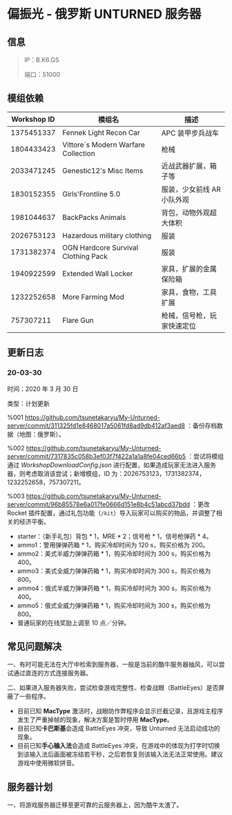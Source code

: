 # 偏振光 - 俄罗斯 UNTURNED 服务器

## 信息

> IP：B.K6.GS
>
> 端口：51000



## 模组依赖

| Workshop ID | 模组名                              | 描述                       |
| ----------- | ----------------------------------- | -------------------------- |
| 1375451337  | Fennek Light Recon Car              | APC 装甲步兵战车           |
| 1804433423  | Vittore´s Modern Warfare Collection | 枪械                       |
| 2033471245  | Genestic12's Misc Items             | 近战武器扩展，箱子等       |
| 1830152355  | Girls'Frontline 5.0                 | 服装，少女前线 AR 小队外观 |
| 1981044637  | BackPacks Animals                   | 背包，动物外观超大体积     |
| 2026753123  | Hazardous military clothing         | 服装                       |
| 1731382374  | OGN Hardcore Survival Clothing Pack | 服装                       |
| 1940922599  | Extended Wall Locker                | 家具，扩展的金属保险箱     |
| 1232252658  | More Farming Mod                    | 家具，食物，工具扩展       |
| 757307211   | Flare Gun                           | 枪械，信号枪，玩家快速定位 |



## 更新日志

### 20-03-30

时间：2020 年 3 月 30 日

类型：计划更新

%001 https://github.com/tsunetakaryu/My-Unturned-server/commit/311325fd1e8468017a5061fd8ad9db412af3aed8 ：备份存档数据（地图：俄罗斯）。

%002 https://github.com/tsunetakaryu/My-Unturned-server/commit/7317835c058b3ef03f7f422a1a1a8fe04ced66b5 ：尝试将模组通过 *WorkshopDownloadConfig.json* 进行配置，如果造成玩家无法进入服务器，则考虑取消该尝试；新增模组，ID 为：2026753123，1731382374，1232252658，757307211。

%003 https://github.com/tsunetakaryu/My-Unturned-server/commit/96b85578e6a017fe0666d151e8b4c51abcd37bdd ：更改 Rocket 插件配置，通过礼包功能（`/kit`）导入玩家可以购买的物品，并调整了相关的经济平衡。

- starter：（新手礼包）背包 * 1，MRE * 2；信号枪 * 1，信号枪弹药 * 4。
- ammo1：警用弹弹药箱 * 1，购买冷却时间为 120 s，购买价格为 200。
- ammo2：美式半威力弹弹药箱 * 1，购买冷却时间为 300 s，购买价格为 400。
- ammo3：美式全威力弹弹药箱 * 1，购买冷却时间为 300 s，购买价格为 800。
- ammo4：俄式半威力弹弹药箱 * 1，购买冷却时间为 300 s，购买价格为 400。
- ammo5：俄式全威力弹弹药箱 * 1，购买冷却时间为 300 s，购买价格为 800。
- 普通玩家的在线奖励上调至 10 点／分钟。



## 常见问题解决

一、有时可能无法在大厅中检索到服务器，一般是当前的酷牛服务器抽风，可以尝试通过直连的方式连接服务器。

二、如果进入服务器失败，尝试检查游戏完整性、检查战眼（BattleEyes）是否屏蔽了一些程序。

- 目前已知 **MacType** 激活时，战眼防作弊程序会显示拦截记录，且游戏主程序发生了严重掉帧的现象，解决方案是暂时停用 **MacType**。
- 目前已知**卡巴斯基**会造成 BattleEyes 冲突，导致 Unturned 无法启动成功的现象。
- 目前已知**手心输入法**会造成 BattleEyes 冲突，在游戏中的体现为打字时切换到该输入法后画面被冻结若干秒，之后若恢复则该输入法无法正常使用。建议游戏中使用微软拼音。



## 服务器计划

一、将游戏服务器迁移至更可靠的云服务器上，因为酷牛太渣了。
